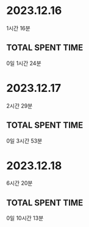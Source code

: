 


# 2023.12.16

1시간 16분


## TOTAL SPENT TIME

0일 1시간 24분


# 2023.12.17

2시간 29분


## TOTAL SPENT TIME

0일 3시간 53분


# 2023.12.18

6시간 20분


## TOTAL SPENT TIME

0일 10시간 13분
